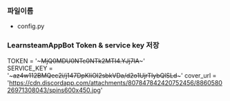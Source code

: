### 파일이름
- config.py

### LearnsteamAppBot Token & service key 저장
TOKEN = '~~~MjQ0MDU0NTc0NTk2MTI4.YJj7lA~~~'  
SERVICE_KEY = '~~~az4w112BMQec2i/j147DpKIiOI2sbkVDa/d2o1UjrTlybQlSLd~~~'
cover_url = 'https://cdn.discordapp.com/attachments/807847842420752456/886058026971308043/spins600x450.jpg'